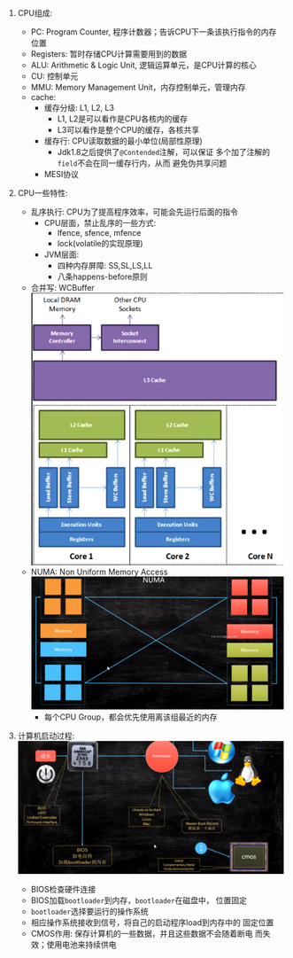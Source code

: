 1. CPU组成:
    - PC: Program Counter, 程序计数器；告诉CPU下一条该执行指令的内存位置
    - Registers: 暂时存储CPU计算需要用到的数据
    - ALU: Arithmetic & Logic Unit, 逻辑运算单元，是CPU计算的核心
    - CU: 控制单元
    - MMU: Memory Management Unit，内存控制单元，管理内存
    - cache:
        - 缓存分级:  L1, L2, L3
            - L1, L2是可以看作是CPU各核内的缓存
            - L3可以看作是整个CPU的缓存，各核共享
        - 缓存行: CPU读取数据的最小单位(局部性原理)
            - Jdk1.8之后提供了`@Contended`注解，可以保证
            多个加了注解的`field`不会在同一缓存行内，从而
            避免伪共享问题
        - MESI协议
    
2. CPU一些特性:
    - 乱序执行: CPU为了提高程序效率，可能会先运行后面的指令
        - CPU层面，禁止乱序的一些方式:
            - lfence, sfence, mfence
            - lock(volatile的实现原理)
        - JVM层面:
            - 四种内存屏障: SS,SL,LS,LL
            - 八条happens-before原则
    - 合并写: WCBuffer
        ![write combining](./images/WriteCombining.png)
    - NUMA: Non Uniform Memory Access
        ![NUMA](./images/NUMA.png)
        - 每个CPU Group，都会优先使用离该组最近的内存

3. 计算机启动过程:
    ![start](./images/ComputerStart.png)
    - BIOS检查硬件连接
    - BIOS加载`bootloader`到内存，`bootloader`在磁盘中，
    位置固定
    - `bootloader`选择要运行的操作系统
    - 相应操作系统接收到信号，将自己的启动程序load到内存中的
    固定位置
    - CMOS作用: 保存计算机的一些数据，并且这些数据不会随着断电
    而失效；使用电池来持续供电